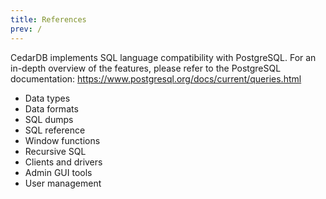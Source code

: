 ```yaml
---
title: References
prev: /
---
```


CedarDB implements SQL language compatibility with PostgreSQL.
For an in-depth overview of the features, please refer to the PostgreSQL
documentation: https://www.postgresql.org/docs/current/queries.html

* Data types
* Data formats
* SQL dumps
* SQL reference
* Window functions
* Recursive SQL
* Clients and drivers
* Admin GUI tools
* User management

